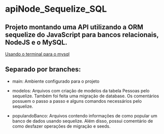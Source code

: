 # apiNode_Sequelize_SQL

## Projeto montando uma API utilizando a ORM sequelize do JavaScript para bancos relacionais, NodeJS e o MySQL.

[Usando o terminal para o mysql](https://cursos.alura.com.br/course/orm-nodejs-api-sequelize-mysql/task/76931)

## Separado por branches:

- main: Ambiente configurado para o projeto

- modelos: Arquivos com criação de modelos da tabela Pessoas pelo sequelize. Também foi feita uma migração de database. Os comentários possuem o passo a passo e alguns comandos necessários pelo sequelize.

- populandoBanco: Arquivos contendo informações de como popular um banco de dados usando sequelize. Além disso, possui comentário de como desfazer operações de migração e seeds.